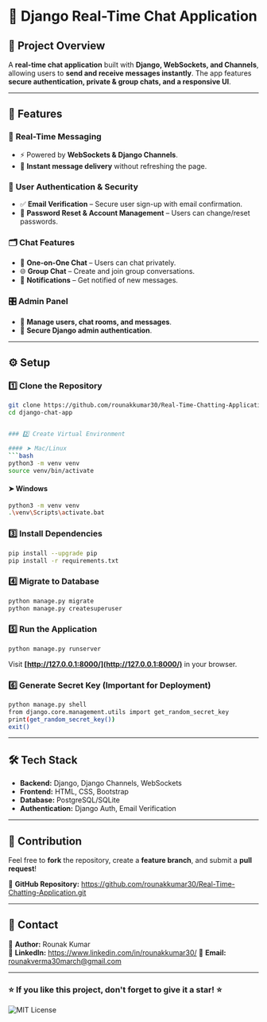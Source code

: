 
# 💬 Django Real-Time Chat Application  

## 📌 Project Overview  
A **real-time chat application** built with **Django, WebSockets, and Channels**, allowing users to **send and receive messages instantly**. The app features **secure authentication, private & group chats, and a responsive UI**.  

---

## 🚀 Features  

### 🔹 **Real-Time Messaging**  
- ⚡ Powered by **WebSockets & Django Channels**.  
- 📩 **Instant message delivery** without refreshing the page.  

### 🔐 **User Authentication & Security**  
- ✅ **Email Verification** – Secure user sign-up with email confirmation.  
- 🔑 **Password Reset & Account Management** – Users can change/reset passwords.  

### 🗂 **Chat Features**  
- 👫 **One-on-One Chat** – Users can chat privately.  
- 🌐 **Group Chat** – Create and join group conversations.  
- 🔔 **Notifications** – Get notified of new messages.  

### 🎛 **Admin Panel**  
- 🔧 **Manage users, chat rooms, and messages**.  
- 🔑 **Secure Django admin authentication**.  

---

## ⚙️ Setup  

### 1️⃣ Clone the Repository  
```bash
git clone https://github.com/rounakkumar30/Real-Time-Chatting-Application.git
cd django-chat-app


### 2️⃣ Create Virtual Environment  

#### ➤ Mac/Linux  
```bash
python3 -m venv venv
source venv/bin/activate
```

#### ➤ Windows  
```bash
python3 -m venv venv
.\venv\Scripts\activate.bat
```

### 3️⃣ Install Dependencies  
```bash
pip install --upgrade pip
pip install -r requirements.txt
```

### 4️⃣ Migrate to Database  
```bash
python manage.py migrate
python manage.py createsuperuser
```

### 5️⃣ Run the Application  
```bash
python manage.py runserver
```
Visit **[http://127.0.0.1:8000/](http://127.0.0.1:8000/)** in your browser.  

### 6️⃣ Generate Secret Key (**Important for Deployment**)  
```bash
python manage.py shell
from django.core.management.utils import get_random_secret_key
print(get_random_secret_key())
exit()
```

---

## 🛠 Tech Stack  
- **Backend:** Django, Django Channels, WebSockets  
- **Frontend:** HTML, CSS, Bootstrap  
- **Database:** PostgreSQL/SQLite  
- **Authentication:** Django Auth, Email Verification  

---

## 🤝 Contribution  
Feel free to **fork** the repository, create a **feature branch**, and submit a **pull request**!  

📌 **GitHub Repository:** https://github.com/rounakkumar30/Real-Time-Chatting-Application.git

---

## 📩 Contact  
🔹 **Author:** Rounak Kumar  
🔹 **LinkedIn:** https://www.linkedin.com/in/rounakkumar30/ 
🔹 **Email:** rounakverma30march@gmail.com

---

### ⭐ **If you like this project, don't forget to give it a star!** ⭐  
![MIT License](https://img.shields.io/badge/License-MIT-green.svg)

